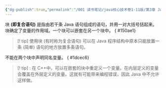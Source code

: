 ```yaml
---
{"dg-publish":true,"permalink":"/001 读书笔记/java核心技术卷1-11版/第3章 Java的基本程序设计结构/3.8 控制流程/3.8.1 块作用域/","created":"2024-04-17T15:31:51.967+08:00","updated":"2024-06-01T10:44:21.055+08:00"}
---
```


块 **(即复合语句)** 是指由若干条 Java 语句组成的语句，并用一对大括号括起来。块确定了变量的作用域。一个块可以嵌套在另一个块中。
{ #150ae1}


>[! tip] 使用块 (有时称为复合语句) 可以在 Java 程序结构中原本只能放置一条 (简单) 语句的地方放置多条语句。

不能在两个块中声明同名变量。
{ #1dcec6}


>[! tip] : 在 C++中，可以在嵌套的块中重定义一个变量。在内层定义的变量会覆盖在外层定义的变量。这就有可能带来编程错误，因此 Java 中不允许这样做。
